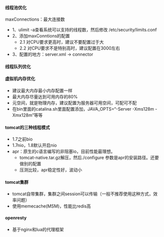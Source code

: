 #### 线程池优化
maxConnections：最大连接数
- 1、ulimit -a查看系统可以支持的线程数，然后修改 /etc/security/limits.conf		
- 2、添加maxConntions的配置
  - 2.1 对CPU要求更高时，建议不要配置过于大
  - 2.2 对CPU要求不是特别高时，建议配置在3000左右	
- 3、配置的地方：server.xml -> connector
#### 线程队列优化
#### 虚拟机内存优化
- 建议最大内存最小内存配置一样
- 最大内存尽量达到可用内存的80%
- 元空间，就是物理内存，建议配置为服务器可用空间，可配可不配
- 在bin里面的catalina.sh里面配置添加，JAVA_OPTS=“-Server -Xms128m -Xmx128m”等等
#### tomcat的三种线程模式
- 1.7之前bio
- 1.7nio，1.8默认开启nio
- apr：原生的c语言编写的非阻塞io，目前性能最理想。
  - tomcat-native.tar.gz解压，然后./configure 参数是apr的安装路径。还要做别的配置
  - 压测比较，apr稳定性好，波动小

#### tomcat集群
- tomcat自带集群，集群之间session可以传输（一般不推荐使用这种方式，效率问题）
- 使用memecache(MSM)，性能比redis高

#### openresty
- 基于nginx和lua的代理框架
